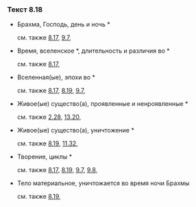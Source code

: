 ### Текст 8.18
	
- Брахма, Господь, день и ночь *

	см. также  [8.17](../08/0817.md),  [9.7](../09/0907.md), 
	
- Время, вселенское *, длительность и различия во *

	см. также  [8.17](../08/0817.md), 
	
- Вселенная(ые), эпохи во *

	см. также  [8.17](../08/0817.md),  [8.19](../08/0819.md),  [9.7](../09/0907.md), 
	
- Живое(ые) существо(а), проявленные и ненроявленные *

	см. также  [2.28](../02/0228.md),  [13.20](../13/1320.md), 
	
- Живое(ые) существо(а), уничтожение *

	см. также  [8.19](../08/0819.md),  [11.32](../11/1132.md), 
	
- Творение, циклы *

	см. также  [8.17](../08/0817.md),  [8.19](../08/0819.md),  [9.7](../09/0907.md),  [9.8](../09/0908.md), 
	
- Тело материальное, уничтожается во время ночи Брахмы

	см. также  [8.19](../08/0819.md), 

